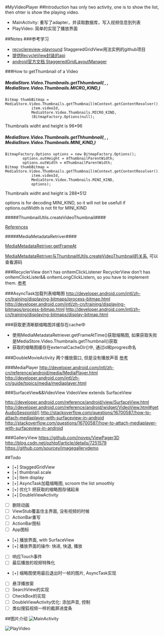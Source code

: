 #MyVideoPlayer
##Introduction has only two activity, one is to show the list, then ohter is show the playing video.
- MainActivity: 重写了adapter，并读取数据库，写入视频信息到列表
- PlayVideo: 简单的实现了播放界面

##Notes
###参考学习
- [recyclereview-playround](https://github.com/devunwired/recyclerview-playground) StaggeredGridView用法实例的github项目
- [提供RecycleView封装的api](http://lucasr.org/2014/07/31/the-new-twowayview/)
- [android官方文档 StaggeredGridLayoutManager](http://developer.android.com/reference/android/support/v7/widget/StaggeredGridLayoutManager.html#)

###How to getThumbnail of a Video

##### MediaStore.Video.Thumbnails.getThhumbnail( , , MediaStore.Video.Thumbnails.MICRO_KIND,)
```
Bitmap thumbBitmap = MediaStore.Video.Thumbnails.getThumbnail(mContext.getContentResolver(),
            item.videoId,
            MediaStore.Video.Thumbnails.MICRO_KIND,
            (BitmapFactory.Options)null);
```
Thumbnails widht and height is 96*96

##### MediaStore.Video.Thumbnails.getThhumbnail( , , MediaStore.Video.Thumbnails.MINI_KIND,)
```
BitmapFactory.Options options = new BitmapFactory.Options();
        options.outHeight = mThumbnailParentWidth;
        options.outWidth = mThumbnailParentWidth;
Bitmap thumbBitmap = MediaStore.Video.Thumbnails.getThumbnail(mContext.getContentResolver(),
            item.videoId,
            MediaStore.Video.Thumbnails.MINI_KIND,
            options);
```
Thumbnails widht and height is 288*512

options is for decoding MINI_KIND, so it will not be usefull if options.outWidth is not fit for MINI_KIND

#####ThumbnailUtils.createVideoThumbnail####

[References](http://www.jianshu.com/p/4aa82a21b4b5)

#####MediaMetadataRetriver####

[MediaMetadataRetriver.getFrameAt](http://developer.android.com/intl/zh-cn/reference/android/media/MediaMetadataRetriever.html#getFrameAtTime)

[MediaMetadataRetriver与ThumbnailtUtils.createVideoThumbnail的关系](http://m.blog.csdn.net/blog/Mr_dsw/48524977), 可以查看源码

###RecyclerView don't has onItemClickListener
RecyclerView don't has onItemClickLister&& onItemLongClickListern, so you have to implement them.
[参考](http://stackoverflow.com/questions/24471109/recyclerview-onclick/26826692#26826692)

###AsyncTask加载列表缩略图
http://developer.android.com/intl/zh-cn/training/displaying-bitmaps/process-bitmap.html
http://developer.android.com/intl/zh-cn/training/displaying-bitmaps/process-bitmap.html
http://developer.android.com/intl/zh-cn/training/displaying-bitmaps/display-bitmap.html

###获取更清晰额缩略图并缓存在cache中
- 使用MediaMetadataRetriever.getFrameAtTime()获取缩略图, 如果获取失败是MediaStore.Video.Thumbnails.getThumbnail()获取
- 获取的缩略图缓存在externalCacheDir()中, 通过id和progres命名

###DoubleMovieActivity
两个播放窗口, 但是没有播放声音
[参考](https://github.com/google/grafika/blob/master/src/com/android/grafika/DoubleDecodeActivity.java)

###MediaPlayer
http://developer.android.com/intl/zh-cn/reference/android/media/MediaPlayer.html
http://developer.android.com/intl/zh-cn/guide/topics/media/mediaplayer.html

###SurfaceView&&VideoView
VideoView extends SurfaceView

http://developer.android.com/reference/android/view/SurfaceView.html
http://developer.android.com/reference/android/widget/VideoView.html#getAudioSessionId()
http://stackoverflow.com/questions/16700587/how-to-attach-mediaplayer-with-surfaceview-in-android
http://stackoverflow.com/questions/16700587/how-to-attach-mediaplayer-with-surfaceview-in-android

###GalleryView
https://github.com/inovex/ViewPager3D
http://blog.csdn.net/pzhtpf/article/details/7251579
https://github.com/sourcey/imagegallerydemo

##Todo
- [+] StaggedGridView
- [+] thumbnail.scale
- [+] Item display
- [+] AsyncTask加载缩略图, scroom the list smoothly
- [+] 优化1: 把获取的缩略图存储起来
- [+] DoubleViewActivity
- [ ] 删除动画
- [ ] ViewStub覆盖住主界面, 没有视频的时候
- [ ] ActionBar重写
- [ ] ActionBar图标
- [ ] App图标
- [+] 播放界面, with SurfaceView
- [+] 播放界面的操作: 快进, 快退, 播放
- [ ] 响应Touch事件
- [ ] 最后播放的视频特殊化
- [+] 缩略图使用最后退出时一帧的图片, AsyncTask实现
- [ ] 悬浮播放窗
- [ ] SearchView的实现
- [ ] CheckBox的实现
- [ ] DoubleViewActivity优化: 添加声音, 控制
- [ ] 类似搜狐视频一样的截屏进度条

##图片介绍
![MainActivity](./listview.png)

![PlayVideo](./play.png)